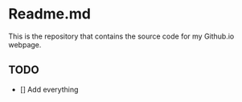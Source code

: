 # Readme.md
This is the repository that contains the source code for my Github.io webpage.

## TODO
- [] Add everything

